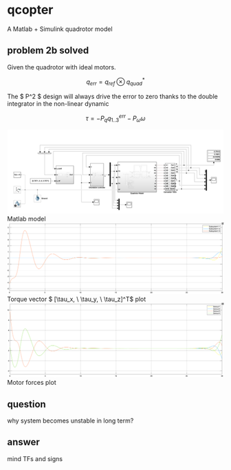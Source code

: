 # qcopter
A Matlab + Simulink quadrotor model

## problem 2b solved

Given the quadrotor with ideal motors. 

$$ q_{err} = q_{ref} \otimes q^{*}_{quad} $$

The $ P^2 $ design will always drive the error to zero thanks to the double integrator in the non-linear dynamic

$$ \tau = -P_q q_{1..3}^{err} - P_{\omega} \omega $$

<img src="img/model.png" width="600">
Matlab model 

<img src="img/torque.png" width="600">
Torque vector $ [\tau_x, \ \tau_y, \ \tau_z]^T$ plot 

<img src="img/motors.png" width="600">
Motor forces plot 

## question 

why system becomes unstable in long term?

## answer

mind TFs and signs 